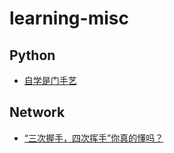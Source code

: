 # learning-misc

## Python

- [自学是门手艺](https://github.com/selfteaching/the-craft-of-selfteaching)

## Network

- [“三次握手，四次挥手”你真的懂吗？](https://mp.weixin.qq.com/s/l1lIUqZ-q5l-G0D21Zlb-w)
